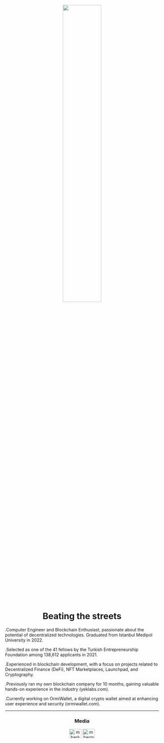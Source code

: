 <p align="center">
<img src="https://github.com/berkayermis/Berkayermis/assets/67913214/a2c9268a-1787-426b-a57e-a119f67acecc" width="50%"/>
</p>

<h1 align="center">Beating the streets</h1>
  
.Computer Engineer and Blockchain Enthusiast, passionate about the potential of decentralized technologies. Graduated from Istanbul Medipol University in 2022.

.Selected as one of the 41 fellows by the Turkish Entrepreneurship Foundation among 138,612 applicants in 2021.

.Experienced in blockchain development, with a focus on projects related to Decentralized Finance (DeFi), NFT Marketplaces, Launchpad, and Cryptography.

.Previously ran my own blockchain company for 10 months, gaining valuable hands-on experience in the industry (yeklabs.com).

.Currently working on OrmiWallet, a digital crypto wallet aimed at enhancing user experience and security (ormiwallet.com).
  
<hr>

<h3 align="center">Media</h3>
<p align="center">
<a href="https://twitter.com/mberkayermis" target="blank"><img align="center" src="https://cdn.jsdelivr.net/npm/simple-icons@3.0.1/icons/twitter.svg" alt="mberkayermis" height="30" width="40" /></a>
<a href="https://linkedin.com/in/mbermis" target="blank"><img align="center" src="https://cdn.jsdelivr.net/npm/simple-icons@3.0.1/icons/linkedin.svg" alt="mbermis" height="30" width="40" /></a>
</p>
